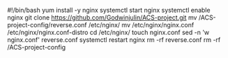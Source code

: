 #!/bin/bash
yum install -y nginx
systemctl start nginx
systemctl enable nginx
git clone https://github.com/Godwinjulin/ACS-project.git
mv /ACS-project-config/reverse.conf /etc/nginx/
mv /etc/nginx/nginx.conf /etc/nginx/nginx.conf-distro
cd /etc/nginx/
touch nginx.conf
sed -n 'w nginx.conf' reverse.conf
systemctl restart nginx
rm -rf reverse.conf
rm -rf /ACS-project-config



